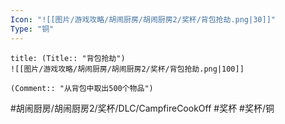 ```yaml
---
Icon: "![[图片/游戏攻略/胡闹厨房/胡闹厨房2/奖杯/背包抢劫.png|30]]"
Type: "铜"
---
```

```ad-common-bronze-trophy
title: (Title:: "背包抢劫")
![[图片/游戏攻略/胡闹厨房/胡闹厨房2/奖杯/背包抢劫.png|100]]

(Comment:: "从背包中取出500个物品")
```

#胡闹厨房/胡闹厨房2/奖杯/DLC/CampfireCookOff #奖杯 #奖杯/铜
